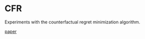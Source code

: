 # CFR
Experiments with the counterfactual regret minimization algorithm. 

[paper](http://modelai.gettysburg.edu/2013/cfr/cfr.pdf)
